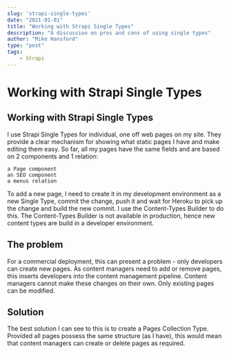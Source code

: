 ```yaml
---
slug: 'strapi-single-types'
date: "2021-01-01"
title: "Working with Strapi Single Types"
description: "A discussion on pros and cons of using single types"
author: "Mike Hansford"
type: "post"
tags:
    - Strapi
---
```

# Working with Strapi Single Types

## Working with Strapi Single Types

I use Strapi Single Types for individual, one off web pages on my site. They provide a clear mechanism for showing what static pages I have and make editing them easy. So far, all my pages have the same fields and are based on 2 components and 1 relation:

    a Page component
    an SEO component
    a menus relation

To add a new page, I need to create it in my development environment as a new Single Type, commit the change, push it and wait for Heroku to pick up the change and build the new commit. I use the Content-Types Builder to do this. The Content-Types Builder is not available in production, hence new content types are build in a developer environment.

## The problem

For a commercial deployment, this can present a problem - only developers can create new pages. As content managers need to add or remove pages, this inserts developers into the content management pipeline. Content managers cannot make these changes on their own. Only existing pages can be modified.

## Solution

The best solution I can see to this is to create a Pages Collection Type. Provided all pages possess the same structure (as I have), this would mean that content managers can create or delete pages as required.
